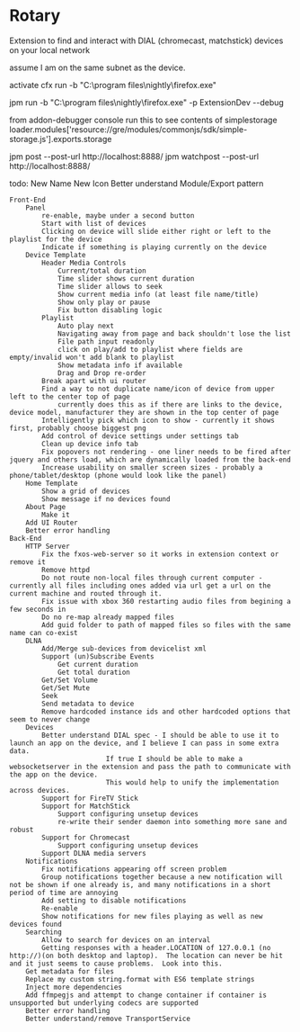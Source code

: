 Rotary
======

Extension to find and interact with DIAL (chromecast, matchstick) devices on your local network

assume I am on the same subnet as the device.

activate
cfx run -b "C:\program files\nightly\firefox.exe"

jpm run -b "C:\program files\nightly\firefox.exe" -p ExtensionDev --debug

from addon-debugger console run this to see contents of simplestorage loader.modules['resource://gre/modules/commonjs/sdk/simple-storage.js'].exports.storage

jpm post --post-url http://localhost:8888/
jpm watchpost --post-url http://localhost:8888/



todo:
    New Name
    New Icon
    Better understand Module/Export pattern
    
    Front-End
        Panel
            re-enable, maybe under a second button
            Start with list of devices
            Clicking on device will slide either right or left to the playlist for the device
            Indicate if something is playing currently on the device
        Device Template
            Header Media Controls
                Current/total duration
                Time slider shows current duration
                Time slider allows to seek
                Show current media info (at least file name/title)
                Show only play or pause
                Fix button disabling logic
            Playlist
                Auto play next
                Navigating away from page and back shouldn't lose the list
                File path input readonly
                click on play/add to playlist where fields are empty/invalid won't add blank to playlist
                Show metadata info if available
                Drag and Drop re-order
            Break apart with ui router
            Find a way to not duplicate name/icon of device from upper left to the center top of page
                currently does this as if there are links to the device, device model, manufacturer they are shown in the top center of page
            Intelligently pick which icon to show - currently it shows first, probably choose biggest png
            Add control of device settings under settings tab
            Clean up device info tab
            Fix popovers not rendering - one liner needs to be fired after jquery and others load, which are dynamically loaded from the back-end
            Increase usability on smaller screen sizes - probably a phone/tablet/desktop (phone would look like the panel)
        Home Template
            Show a grid of devices
            Show message if no devices found
        About Page
            Make it
        Add UI Router
        Better error handling
    Back-End
        HTTP Server
            Fix the fxos-web-server so it works in extension context or remove it
            Remove httpd
            Do not route non-local files through current computer - currently all files including ones added via url get a url on the current machine and routed through it.
            Fix issue with xbox 360 restarting audio files from begining a few seconds in
            Do no re-map already mapped files
            Add guid folder to path of mapped files so files with the same name can co-exist
        DLNA
            Add/Merge sub-devices from devicelist xml
            Support (un)Subscribe Events
                Get current duration
                Get total duration
            Get/Set Volume
            Get/Set Mute
            Seek
            Send metadata to device
            Remove hardcoded instance ids and other hardcoded options that seem to never change
        Devices
            Better understand DIAL spec - I should be able to use it to launch an app on the device, and I believe I can pass in some extra data.
                            If true I should be able to make a websocketserver in the extension and pass the path to communicate with the app on the device.  
                            This would help to unify the implementation across devices.
            Support for FireTV Stick
            Support for MatchStick
                Support configuring unsetup devices
                re-write their sender daemon into something more sane and robust
            Support for Chromecast
                Support configuring unsetup devices
            Support DLNA media servers            
        Notifications
            Fix notifications appearing off screen problem
            Group notifications together because a new notification will not be shown if one already is, and many notifications in a short period of time are annoying
            Add setting to disable notifications
            Re-enable
            Show notifications for new files playing as well as new devices found
        Searching
            Allow to search for devices on an interval
			Getting responses with a header.LOCATION of 127.0.0.1 (no http://)(on both desktop and laptop).  The location can never be hit and it just seems to cause problems.  Look into this.
        Get metadata for files
        Replace my custom string.format with ES6 template strings
        Inject more dependencies
        Add ffmpegjs and attempt to change container if container is unsupported but underlying codecs are supported
        Better error handling
        Better understand/remove TransportService